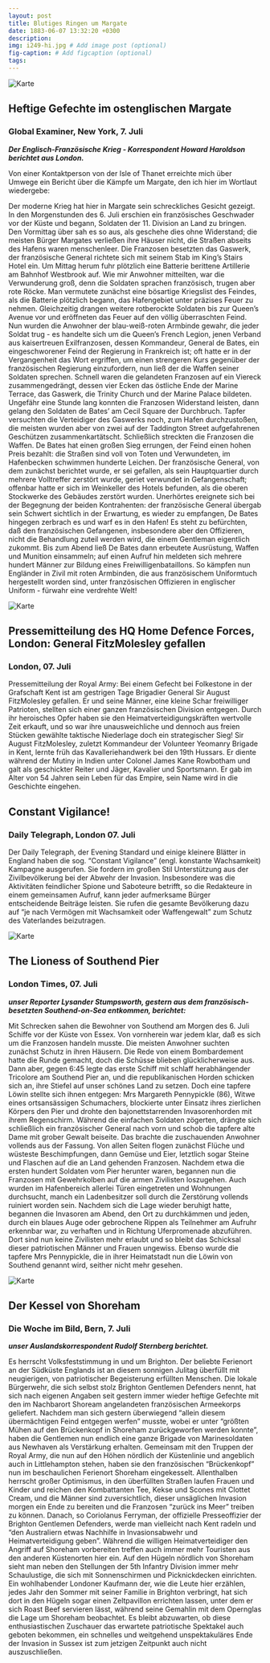 ```yaml
---
layout: post
title: Blutiges Ringen um Margate
date: 1883-06-07 13:32:20 +0300
description: 
img: i249-hi.jpg # Add image post (optional)
fig-caption: # Add figcaption (optional)
tags: 
---
```


![Karte]({{site.baseurl}}/assets/img/margate7jul.jpg)

## Heftige Gefechte im ostenglischen Margate

### Global Examiner, New York, 7. Juli

***Der Englisch-Französische Krieg - Korrespondent Howard Haroldson berichtet aus London.***

Von einer Kontaktperson von der Isle of Thanet erreichte mich über Umwege ein Bericht über die Kämpfe um Margate, den ich hier im Wortlaut wiedergebe:

Der moderne Krieg hat hier in Margate sein schreckliches Gesicht gezeigt. In den Morgenstunden des 6. Juli erschien ein französisches Geschwader vor der Küste und begann, Soldaten der 11. Division an Land zu bringen. Den Vormittag über sah es so aus, als geschehe dies ohne Widerstand; die meisten Bürger Margates verließen ihre Häuser nicht, die Straßen abseits des Hafens waren menschenleer. Die Franzosen besetzten das Gaswerk, der französische General richtete sich mit seinem Stab im King’s Stairs Hotel ein. Um Mittag herum fuhr plötzlich eine Batterie berittene Artillerie am Bahnhof Westbrook auf. Wie mir Anwohner mitteilten, war die Verwunderung groß, denn die Soldaten sprachen französisch, trugen aber rote Röcke. Man vermutete zunächst eine bösartige Kriegslist des Feindes, als die Batterie plötzlich begann, das Hafengebiet unter präzises Feuer zu nehmen. Gleichzeitig drangen weitere rotberockte Soldaten bis zur Queen’s Avenue vor und eröffneten das Feuer auf den völlig überraschten Feind. Nun wurden die Anwohner der blau-weiß-roten Armbinde gewahr, die jeder Soldat trug - es handelte sich um die Queen’s French Legion, jenen Verband aus kaisertreuen Exilfranzosen, dessen Kommandeur, General de Bates, ein eingeschworener Feind der Regierung in Frankreich ist; oft hatte er in der Vergangenheit das Wort ergriffen, um einen strengeren Kurs gegenüber der französischen Regierung einzufordern, nun ließ der die Waffen seiner Soldaten sprechen. Schnell waren die gelandeten Franzosen auf ein Viereck zusammengedrängt, dessen vier Ecken das östliche Ende der Marine Terrace, das Gaswerk, die Trinity Church und der Marine Palace bildeten. Ungefähr eine Stunde lang konnten die Franzosen Widerstand leisten, dann gelang den Soldaten de Bates’ am Cecil Square der Durchbruch. Tapfer versuchten die Verteidiger des Gaswerks noch, zum Hafen durchzustoßen, die meisten wurden aber von zwei auf der Taddington Street aufgefahrenen Geschützen zusammenkartätscht. Schließlich streckten die Franzosen die Waffen. De Bates hat einen großen Sieg errungen, der Feind einen hohen Preis bezahlt: die Straßen sind voll von Toten und Verwundeten, im Hafenbecken schwimmen hunderte Leichen. Der französische General, von dem zunächst berichtet wurde, er sei gefallen, als sein Hauptquartier durch mehrere Volltreffer zerstört wurde, geriet verwundet in Gefangenschaft; offenbar hatte er sich im Weinkeller des Hotels befunden, als die oberen Stockwerke des Gebäudes zerstört wurden. Unerhörtes ereignete sich bei der Begegnung der beiden Kontrahenten: der französische General übergab sein Schwert sichtlich in der Erwartung, es wieder zu empfangen, De Bates hingegen zerbrach es und warf es in den Hafen! Es steht zu befürchten, daß den französischen Gefangenen, insbesondere aber den Offizieren, nicht die Behandlung zuteil werden wird, die einem Gentleman eigentlich zukommt. Bis zum Abend ließ De Bates dann erbeutete Ausrüstung, Waffen und Munition einsammeln; auf einen Aufruf hin meldeten sich mehrere hundert Männer zur Bildung eines Freiwilligenbataillons. So kämpfen nun Engländer in Zivil mit roten Armbinden, die aus französischem Uniformtuch hergestellt worden sind, unter französischen Offizieren in englischer Uniform - fürwahr eine verdrehte Welt!


![Karte]({{site.baseurl}}/assets/img/folkestone7jul.jpg)

## Pressemitteilung des HQ Home Defence Forces, London: General FitzMolesley gefallen

### London, 07. Juli

Pressemitteilung der Royal Army: 
Bei einem Gefecht bei Folkestone in der Grafschaft Kent ist am gestrigen Tage Brigadier General Sir August FitzMolesley gefallen. Er und seine Männer, eine kleine Schar freiwilliger Patrioten, stellten sich einer ganzen französischen Division entgegen. Durch ihr heroisches Opfer haben sie den Heimatverteidigungskräften wertvolle Zeit erkauft, und so war ihre unausweichliche und dennoch aus freien Stücken gewählte taktische Niederlage doch ein strategischer Sieg!
Sir August FitzMolesley, zuletzt Kommandeur der Volunteer Yeomanry Brigade in Kent, lernte früh das Kavalleriehandwerk bei den 19th Hussars. Er diente während der Mutiny in Indien unter Colonel James Kane Rowbotham und galt als geschickter Reiter und Jäger, Kavalier und Sportsmann. Er gab im Alter von 54 Jahren sein Leben für das Empire, sein Name wird in die Geschichte eingehen.


## Constant Vigilance!

### Daily Telegraph, London 07. Juli

Der Daily Telegraph, der Evening Standard und einige kleinere Blätter in England haben die sog. “Constant Vigilance” (engl. konstante Wachsamkeit) Kampagne ausgerufen. Sie fordern im großen Stil Unterstützung aus der Zivilbevölkerung bei der Abwehr der Invasion. Insbesondere was die Aktivitäten feindlicher Spione und Saboteure betrifft, so die Redakteure in einem gemeinsamen Aufruf, kann jeder aufmerksame Bürger entscheidende Beiträge leisten. Sie rufen die gesamte Bevölkerung dazu auf “je nach Vermögen mit Wachsamkeit oder Waffengewalt” zum Schutz des Vaterlandes beizutragen.

![Karte]({{site.baseurl}}/assets/img/southend7jul.jpg)



## The Lioness of Southend Pier

### London Times, 07. Juli

***unser Reporter Lysander Stumpsworth, gestern aus dem französisch-besetzten Southend-on-Sea entkommen, berichtet:***

Mit Schrecken sahen die Bewohner von Southend am Morgen des 6. Juli Schiffe vor der Küste von Essex. Von vornherein war jedem klar, daß es sich um die Franzosen handeln musste. Die meisten Anwohner suchten zunächst Schutz in ihren Häusern. Die Rede von einem Bombardement hatte die Runde gemacht, doch die Schüsse blieben glücklicherweise aus. Dann aber, gegen 6:45 legte das erste Schiff mit schlaff herabhängender Tricolore am Southend Pier an, und die republikanischen Horden schicken sich an, ihre Stiefel auf unser schönes Land zu setzen. Doch eine tapfere Löwin stellte sich ihnen entgegen: Mrs Margareth Pennypickle (86), Witwe eines ortsansässigen Schumachers, blockierte unter Einsatz ihres zierlichen Körpers den Pier und drohte den bajonettstarrenden Invasorenhorden mit ihrem Regenschirm. Während die einfachen Soldaten zögerten, drängte sich schließlich ein französischer General nach vorn und schob die tapfere alte Dame mit grober Gewalt beiseite. Das brachte die zuschauenden Anwohner vollends aus der Fassung. Von allen Seiten flogen zunächst Flüche und wüsteste Beschimpfungen, dann Gemüse und Eier, letztlich sogar Steine und Flaschen auf die an Land gehenden Franzosen. Nachdem etwa die ersten hundert Soldaten vom Pier herunter waren, begannen nun die Franzosen mit Gewehrkolben auf die armen Zivilisten loszugehen. Auch wurden im Hafenbereich allerlei Türen eingetreten und Wohnungen durchsucht, manch ein Ladenbesitzer soll durch die Zerstörung vollends ruiniert worden sein. Nachdem sich die Lage wieder beruhigt hatte, begannen die Invasoren am Abend, den Ort zu durchkämmen und jeden, durch ein blaues Auge oder gebrochene Rippen als Teilnehmer am Aufruhr erkennbar war, zu verhaften und in Richtung Uferpromenade abzuführen. Dort sind nun keine Zivilisten mehr erlaubt und so bleibt das Schicksal dieser patriotischen Männer und Frauen ungewiss. Ebenso wurde die tapfere Mrs Pennypickle, die in ihrer Heimatstadt nun die Löwin von Southend genannt wird, seither nicht mehr gesehen.

![Karte]({{site.baseurl}}/assets/img/brighton7jul.jpg)


## Der Kessel von Shoreham

### Die Woche im Bild, Bern, 7. Juli

***unser Auslandskorrespondent Rudolf Sternberg berichtet.***

Es herrscht Volksfeststimmung in und um Brighton. Der beliebte Ferienort an der Südküste Englands ist an diesem sonnigen Julitag überfüllt mit neugierigen, von patriotischer Begeisterung erfüllten Menschen. Die lokale Bürgerwehr, die sich selbst stolz Brighton Gentlemen Defenders nennt, hat sich nach eigenen Angaben seit gestern immer wieder heftige Gefechte mit den im Nachbarort Shoream angelandeten französischen Armeekorps geliefert. Nachdem man sich gestern überwiegend “allein diesem übermächtigen Feind entgegen werfen” musste, wobei er unter “größten Mühen auf den Brückenkopf in Shoreham zurückgeworfen werden konnte”, haben die Gentlemen nun endlich eine ganze Brigade von Marinesoldaten aus Newhaven als Verstärkung erhalten. Gemeinsam mit den Truppen der Royal Army, die nun auf den Höhen nördlich der Küstenlinie und angeblich auch in Littlehampton stehen, haben sie den französischen “Brückenkopf” nun im beschaulichen Ferienort Shoreham eingekesselt. Allenthalben herrscht großer Optimismus, in den überfüllten Straßen laufen Frauen und Kinder und reichen den Kombattanten Tee, Kekse und Scones mit Clottet Cream, und die Männer sind zuversichtlich, dieser unsäglichen Invasion morgen ein Ende zu bereiten und die Franzosen “zurück ins Meer” treiben zu können. Danach, so Coriolanus Ferryman, der offizielle Presseoffizier der Brighton Gentlemen Defenders, werde man vielleicht nach Kent radeln und “den Australiern etwas Nachhilfe in Invasionsabwehr und Heimatverteidigung geben”. Während die willigen Heimatverteidiger den Angriff auf Shoreham vorbereiten treffen auch immer mehr Touristen aus den anderen Küstenorten hier ein. Auf den Hügeln nördlich von Shoreham sieht man neben den Stellungen der 5th Infantry Division immer mehr Schaulustige, die sich mit Sonnenschirmen und Picknickdecken einrichten. Ein wohlhabender Londoner Kaufmann der, wie die Leute hier erzählen, jedes Jahr den Sommer mit seiner Familie in Brighton verbringt, hat sich dort in den Hügeln sogar einen Zeltpavillon errichten lassen, unter dem er sich Roast Beef servieren lässt, während seine Gemahlin mit dem Opernglas die Lage um Shoreham beobachtet. Es bleibt abzuwarten, ob diese enthusiastischen Zuschauer das erwartete patriotische Spektakel auch geboten bekommen, ein schnelles und weitgehend unspektakuläres Ende der Invasion in Sussex ist zum jetzigen Zeitpunkt auch nicht auszuschließen.

